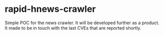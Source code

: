 # rapid-hnews-crawler
Simple POC for the news crawler. It will be developed further as a product. It made to be in touch with the last CVEs that are reported shortly.
